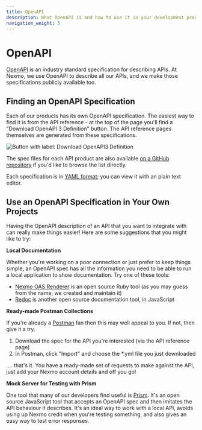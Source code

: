 ```yaml
---
title: OpenAPI
description: What OpenAPI is and how to use it in your development process
navigation_weight: 5
---
```


# OpenAPI

[OpenAPI](https://www.openapis.org/) is an industry standard specification for describing APIs. At Nexmo, we use OpenAPI to describe all our APIs, and we make those specifications publicly available too.

## Finding an OpenAPI Specification

Each of our products has its own OpenAPI specification. The easiest way to find it is from the API reference - at the top of the page you'll find a "Download OpenAPI 3 Definition" button. The API reference pages themselves are generated from these specifications.

<img src="/assets/images/download-openapi3-button.png" alt="Button with label: Download OpenAPI3 Definition" />

The spec files for each API product are also available [on a GitHub repository](https://github.com/nexmo/api-specification) if you'd like to browse the list directly.

Each specification is in [YAML format](https://en.wikipedia.org/wiki/YAML); you can view it with an plain text editor.

## Use an OpenAPI Specification in Your Own Projects

Having the OpenAPI description of an API that you want to integrate with can really make things easier! Here are some suggestions that you might like to try:

**Local Documentation**

Whether you're working on a poor connection or just prefer to keep things simple, an OpenAPI spec has all the information you need to be able to run a local application to show documentation. Try one of these tools:

* [Nexmo OAS Renderer](https://github.com/Nexmo/nexmo-oas-renderer) is an open source Ruby tool (as you may guess from the name, we created and maintain it)
* [Redoc](https://github.com/Redocly/redoc) is another open source documentation tool, in JavaScript

**Ready-made Postman Collections**

If you're already a [Postman](https://www.postman.com/) fan then this may well appeal to you. If not, then give it a try.

1. Download the spec for the API you're interested (via the API reference page)
2. In Postman, click "Import" and choose the *.yml file you just downloaded

.... that's it. You have a ready-made set of requests to make against the API, just add your Nexmo account details and off you go!

**Mock Server for Testing with Prism**

One tool that many of our developers find useful is [Prism](https://stoplight.io/open-source/prism). It's an open source JavaScript tool that accepts an OpenAPI spec and then imitates the API behaviour it describes. It's an ideal way to work with a local API, avoids using up Nexmo credit when you're testing something, and also gives an easy way to test error responses.

